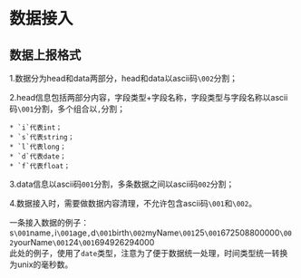 
数据接入
=======================

## 数据上报格式

1.数据分为head和data两部分，head和data以ascii码`\002`分割；  

2.head信息包括两部分内容，字段类型+字段名称，字段类型与字段名称以ascii码`\001`分割，多个组合以`,`分割；  

    * `i`代表int；  
    * `s`代表string；  
    * `l`代表long；  
    * `d`代表date；  
    * `f`代表float；  

3.data信息以ascii码`001`分割，多条数据之间以ascii码`002`分割；   

4.数据接入时，需要做数据内容清理，不允许包含ascii码`\001`和`\002`。  

一条接入数据的例子：  
s`\001`name`,`i`\001`age`,`d`\001`birth`\002`myName`\001`25`\001`672508800000`\002`yourName`\001`24`\001`694926294000  
此处的例子，使用了`date`类型，注意为了便于数据统一处理，时间类型统一转换为unix的毫秒数。
